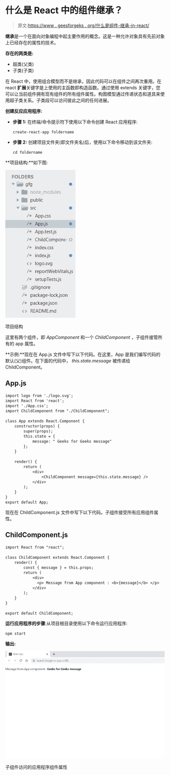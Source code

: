# 什么是 React 中的组件继承？

> 原文:[https://www . geesforgeks . org/什么是组件-继承-in-react/](https://www.geeksforgeeks.org/what-is-components-inheritance-in-react/)

**继承**是一个在面向对象编程中起主要作用的概念。这是一种允许对象具有先前对象上已经存在的属性的技术。

**存在的两类是:**

*   超类(父类)
*   子类(子类)

在 React 中，使用组合模型而不是继承，因此代码可以在组件之间再次重用。在 react **扩展**关键字是上使用的主函数即构造函数。通过使用 extends 关键字，您可以让当前组件拥有现有组件的所有组件属性。构图模型通过传递状态和道具来使用超子类关系。子类段可以访问彼此之间的任何进展。

**创建反应应用程序:**

*   **步骤 1:** 在终端/命令提示符下使用以下命令创建 React 应用程序:

    ```
    create-react-app foldername
    ```

*   **步骤 2:** 创建项目文件夹(即文件夹名)后，使用以下命令移动到该文件夹:

    ```
    cd foldername
    ```

**项目结构:**如下图:

![](img/a99b0de96d1bc6e0f71008b30cf4b7c5.png)

项目结构

这里有两个组件，即 *AppComponent* 和一个 *ChildComponent* ，子组件接管所有的 app 属性。

**示例:**现在在 App.js 文件中写下以下代码。在这里，App 是我们编写代码的默认(父)组件。在下面的代码中， *this.state.message* 被传递给 ChildComponent。

## App.js

```
import logo from './logo.svg';
import React from 'react';
import './App.css';
import ChildComponent from "./ChildComponent";

class App extends React.Component {
    constructor(props) {
        super(props);
        this.state = {
            message: " Geeks for Geeks message"
        };
    }

    render() {
        return (
            <div>
                <ChildComponent message={this.state.message} />
            </div>
        );
    }
}
export default App;
```

现在在 ChildComponent.js 文件中写下以下代码。子组件接受所有应用组件属性。

## ChildComponent.js

```
import React from "react";

class ChildComponent extends React.Component {
    render() {
        const { message } = this.props;
        return (
            <div>
              <p> Message from App component : <b>{message}</b> </p>
            </div>
        );
    }
}

export default ChildComponent;
```

**运行应用程序的步骤**:从项目根目录使用以下命令运行应用程序:

```
npm start
```

**输出:**

![](img/3ab4ce40d099d3128165f82b03f841fa.png)

子组件访问的应用程序组件属性